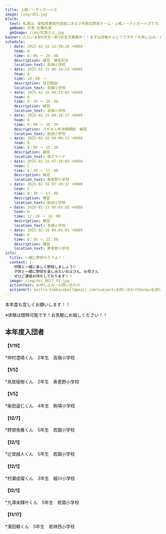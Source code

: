 ```yaml
---
title: 上郷ノーティボーイズ
image: /img/381.jpg
blurb:
  text: 私達は、愛知県豊田市南部にある少年軟式野球チーム・上郷ノーティボーイズです。野球を愛する少年・少女達の夢を育み、軟式野球を正しく指導し、体力向上と礼儀を養成します。また、親友同士の友情と交歓の場を与え、規則正しい明朗な少年・少女を育成することを目的としています。
  gmName: 代表 加藤松男
  gmImage: /img/松男さん.jpg
banner: ただいま新6年生～新1年生大募集中！！まずは体験からどうですか？お申し込み・お問い合わせはお気軽にどうぞ！！
schedule:
  - date: 2025-02-15 13:50:38 +0000
    team: A
    time: 8：00 ～ 16：00
    description: 練習　練習試合
    location_text: 高嶺小学校
  - date: 2025-02-15 08:34:53 +0000
    team: A
    time: 10：00　～　
    description: 試合開始
    location_text: 高嶺小学校
  - date: 2025-02-16 09:23:05 +0000
    team: A
    time: 8：30 ～ 16：00
    description: 練習
    location_text: 高嶺小学校
  - date: 2025-02-15 04:38:37 +0000
    team: B
    time: 8：00 ～ 16：30
    description: スギモト杯決勝観戦　練習
    location_text: 畝部小学校
  - date: 2025-02-16 09:09:12 +0000
    team: B
    time: 8：00 ～ 16：30
    description: 練習
    location_text: 南グランド
  - date: 2025-02-15 07:38:08 +0000
    team: C
    time: 8：30 ～ 13：00
    description: 練習
    location_text: 寿恵野小学校
  - date: 2025-02-16 07:39:32 +0000
    team: C
    time: 8：30 ～ 13：00
    description: 練習
    location_text: 畝部小学校
  - date: 2025-02-15 09:03:58 +0000
    team: D
    time: 12：30 ～ 16：00
    description: 練習
    location_text: 高嶺小学校
  - date: 2025-02-16 09:04:01 +0000
    team: D
    time: 8：30 ～ 12：00
    description: 練習
    location_text: 寿恵野小学校
info:
  title: 一緒に野球やろうよ！！
  content: |-
    仲間と一緒に楽しく野球しましょう⚾
    子供と一緒に野球を楽しみたいお父さん、お母さん
    ぜひご連絡お待ちしております！！
  image: /img/dsc_0627_01.jpg
  actionText: お申し込み・お問い合わせ
  actionUrl: mailto:knbbaseball@gmail.com?subject=お問い合わせ&body=名前%20%3A%0D%0Aふりがな%20%3A%0D%0A電話%20%3A%0D%0A学校名%20%3A%0D%0A学年%20%3A%0D%0Aお問い合せ内容%20%3A（例、体験・見学・入団希望）
---
```

本年度も宜しくお願いします！！


※体験は随時可能です！お気軽にお越しください！！

## 本年度入団者

#### 【1/19】

*仲村澄晴くん　2年生　高嶺小学校

#### 【1/5】

*鳥居稜樹くん　2年生　寿恵野小学校

#### 【1/5】

*柴田遥仁くん　4年生　駒場小学校

#### 【12/7】

*野頭侑雅くん　5年生　若園小学校

#### 【12/1】

*辻堂誠人くん　5年生　若園小学校

#### 【12/1】

*村瀬成瑠くん　3年生　細川小学校

#### 【12/1】

*九澤来輝叶くん　5年生　若園小学校

#### 【11/17】

*濱田頼くん　5年生　若林西小学校